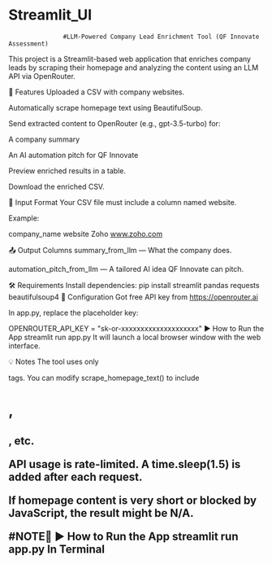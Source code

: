# Streamlit_UI
                   #LLM-Powered Company Lead Enrichment Tool (QF Innovate Assessment)
This project is a Streamlit-based web application that enriches company leads by scraping their homepage and analyzing the content using an LLM API via OpenRouter.

🚀 Features
Uploaded a CSV with company websites.

Automatically scrape homepage text using BeautifulSoup.

Send extracted content to OpenRouter (e.g., gpt-3.5-turbo) for:

A company summary

An AI automation pitch for QF Innovate

Preview enriched results in a table.

Download the enriched CSV.

📁 Input Format
Your CSV file must include a column named website.

Example:

company_name	website
Zoho	www.zoho.com

📤 Output Columns
summary_from_llm — What the company does.

automation_pitch_from_llm — A tailored AI idea QF Innovate can pitch.

🛠 Requirements
Install dependencies:
pip install streamlit pandas requests beautifulsoup4
🔐 Configuration
Got free API key from https://openrouter.ai

In app.py, replace the placeholder key:

OPENROUTER_API_KEY = "sk-or-xxxxxxxxxxxxxxxxxxxx"
▶️ How to Run the App
streamlit run app.py
It will launch a local browser window with the web interface.

💡 Notes
The tool uses only <p> tags. You can modify scrape_homepage_text() to include <h1>, <h2>, etc.

API usage is rate-limited. A time.sleep(1.5) is added after each request.

If homepage content is very short or blocked by JavaScript, the result might be N/A.

#NOTE🥇
▶️ How to Run the App
streamlit run app.py In Terminal


